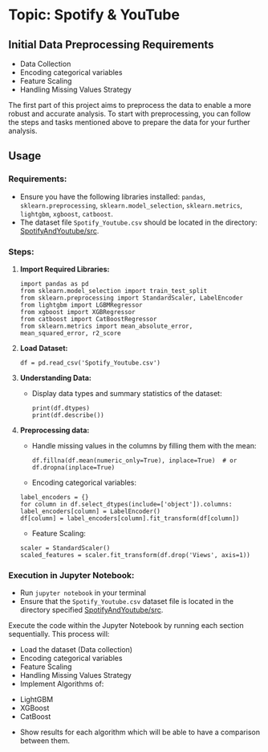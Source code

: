 # Topic: Spotify & YouTube

## Initial Data Preprocessing Requirements

- Data Collection
- Encoding categorical variables
- Feature Scaling
- Handling Missing Values Strategy

The first part of this project aims to preprocess the data to enable a more robust and accurate analysis. To start with preprocessing, you can follow the steps and tasks mentioned above to prepare the data for your further analysis.

## Usage

### Requirements:
- Ensure you have the following libraries installed: `pandas`, `sklearn.preprocessing`, `sklearn.model_selection`, `sklearn.metrics`, `lightgbm`, `xgboost`, `catboost`.
- The dataset file `Spotify_Youtube.csv` should be located in the directory: [SpotifyAndYoutube/src](./src).

### Steps:

1. **Import Required Libraries:**
   ```
   import pandas as pd
   from sklearn.model_selection import train_test_split
   from sklearn.preprocessing import StandardScaler, LabelEncoder
   from lightgbm import LGBMRegressor
   from xgboost import XGBRegressor
   from catboost import CatBoostRegressor
   from sklearn.metrics import mean_absolute_error, mean_squared_error, r2_score
   ```

2. **Load Dataset:**
   ```
   df = pd.read_csv('Spotify_Youtube.csv')
   ```

3. **Understanding Data:**
   - Display data types and summary statistics of the dataset:
     ```
     print(df.dtypes)
     print(df.describe())
     ```

4. **Preprocessing data:**
   - Handle missing values in the columns by filling them with the mean:
     ```
     df.fillna(df.mean(numeric_only=True), inplace=True)  # or df.dropna(inplace=True)
     ```
   - Encoding categorical variables:
    ```
    label_encoders = {}
    for column in df.select_dtypes(include=['object']).columns:
    label_encoders[column] = LabelEncoder()
    df[column] = label_encoders[column].fit_transform(df[column])
     ```
   - Feature Scaling:
   ```
   scaler = StandardScaler()
   scaled_features = scaler.fit_transform(df.drop('Views', axis=1))
    ```
### Execution in Jupyter Notebook:

- Run `jupyter notebook` in your terminal
- Ensure that the `Spotify_Youtube.csv` dataset file is located in the directory specified [SpotifyAndYoutube/src](./src).

Execute the code within the Jupyter Notebook by running each section sequentially. This process will:
- Load the dataset (Data collection)
- Encoding categorical variables
- Feature Scaling
- Handling Missing Values Strategy
- Implement Algorithms of:
+ LightGBM
+ XGBoost
+ CatBoost
- Show results for each algorithm which will be able to have a comparison between them.
